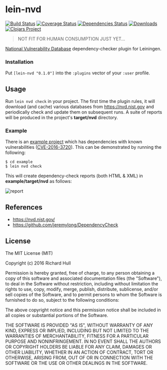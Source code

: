 # lein-nvd
[![Build Status](https://travis-ci.org/rm-hull/lein-nvd.svg?branch=master)](http://travis-ci.org/rm-hull/lein-nvd) [![Coverage Status](https://coveralls.io/repos/rm-hull/lein-nvd/badge.svg?branch=master)](https://coveralls.io/r/rm-hull/lein-nvd?branch=master) [![Dependencies Status](https://jarkeeper.com/rm-hull/lein-nvd/status.svg)](https://jarkeeper.com/rm-hull/lein-nvd) [![Downloads](https://jarkeeper.com/rm-hull/lein-nvd/downloads.svg)](https://jarkeeper.com/rm-hull/lein-nvd) [![Clojars Project](https://img.shields.io/clojars/v/lein-nvd.svg)](https://clojars.org/lein-nvd)

> NOT FIT FOR HUMAN CONSUMPTION JUST YET...

[National Vulnerability Database](https://nvd.nist.gov/) dependency-checker plugin for Leiningen.

### Installation

Put `[lein-nvd "0.1.0"]` into the `:plugins` vector of your `:user` profile.

## Usage

Run `lein nvd check` in your project. The first time the plugin rules, it
will download (and cache) various databases from https://nvd.nist.gov and
periodically check and update them on subsequent runs. A suite of reports
will be produced in the project's **target/nvd** directory.

### Example

There is an [example project](https://github.com/rm-hull/lein-nvd/blob/master/example/project.clj)
which has dependencies with known vulnerabilities ([CVE-2016-3720](https://web.nvd.nist.gov/view/vuln/detail?vulnId=CVE-2016-3720)).
This can be demonstrated by running the following:

    $ cd example
    $ lein nvd check

This will create dependency-check reports (both HTML & XML) in **example/target/nvd**
as follows:

![report](https://raw.githubusercontent.com/rm-hull/lein-nvd/master/example/report.jpg)

## References

* https://nvd.nist.gov/
* https://github.com/jeremylong/DependencyCheck

## License

The MIT License (MIT)

Copyright (c) 2016 Richard Hull

Permission is hereby granted, free of charge, to any person obtaining a copy of
this software and associated documentation files (the "Software"), to deal in
the Software without restriction, including without limitation the rights to
use, copy, modify, merge, publish, distribute, sublicense, and/or sell copies of
the Software, and to permit persons to whom the Software is furnished to do so,
subject to the following conditions:

The above copyright notice and this permission notice shall be included in all
copies or substantial portions of the Software.

THE SOFTWARE IS PROVIDED "AS IS", WITHOUT WARRANTY OF ANY KIND, EXPRESS OR
IMPLIED, INCLUDING BUT NOT LIMITED TO THE WARRANTIES OF MERCHANTABILITY, FITNESS
FOR A PARTICULAR PURPOSE AND NONINFRINGEMENT. IN NO EVENT SHALL THE AUTHORS OR
COPYRIGHT HOLDERS BE LIABLE FOR ANY CLAIM, DAMAGES OR OTHER LIABILITY, WHETHER
IN AN ACTION OF CONTRACT, TORT OR OTHERWISE, ARISING FROM, OUT OF OR IN
CONNECTION WITH THE SOFTWARE OR THE USE OR OTHER DEALINGS IN THE SOFTWARE.
